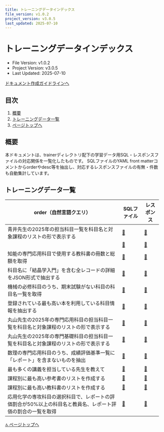 ```yaml
---
title: トレーニングデータインデックス
file_version: v1.0.2
project_version: v3.0.5
last_updated: 2025-07-10
---
```


# トレーニングデータインデックス

- File Version: v1.0.2
- Project Version: v3.0.5
- Last Updated: 2025-07-10

[ドキュメント作成ガイドラインへ](./doc.md)

## 目次
1. [概要](#概要)
2. [トレーニングデータ一覧](#トレーニングデータ一覧)
3. [ページトップへ](#トレーニングデータインデックス)

## 概要
本ドキュメントは、trainerディレクトリ配下の学習データ用SQL・レスポンスファイルの対応関係を一覧化したものです。
SQLファイルのYAML front matterコメントからorderやdesc等を抽出し、対応するレスポンスファイルの有無・件数も自動集計しています。

## トレーニングデータ一覧

| order（自然言語クエリ） | SQLファイル | レスポンス |
|------------------------|------------|-----------|
| 青井先生の2025年の担当科目一覧を科目名と対象課程のリストの形で表示する | [📄](trainer/sql/aoi_2025.sql) | [📄](trainer/response/aoi_2025.tsv) |
|  | [📄](trainer/sql/check_tokubetu_kenkyu.sql) | [📄](trainer/response/check_tokubetu_kenkyu.tsv) |
| 知能の専門応用科目で使用する教科書の冊数と総額を取得 | [📄](trainer/sql/chinou_book.sql) | [📄](trainer/response/chinou_book.tsv) |
| 科目名に「結晶学入門」を含む全レコードの詳細をJSON形式で抽出する | [📄](trainer/sql/kessyou_kougaku_full.sql) | [📄](trainer/response/kessyou_kougaku_full.tsv) |
| 機械の必修科目のうち、期末試験がない科目の科目名一覧を取得 | [📄](trainer/sql/kikai_mandatory_noexam.sql) | [📄](trainer/response/kikai_mandatory_noexam.tsv) |
| 登録されている最も高い本を利用している科目情報を抽出する | [📄](trainer/sql/lecture_of_the_most_expensive_book.sql) | [📄](trainer/response/lecture_of_the_most_expensive_book.tsv) |
| 丸山先生の2025年の専門応用科目の担当科目一覧を科目名と対象課程のリストの形で表示する | [📄](trainer/sql/maruyama_2025.sql) | [📄](trainer/response/maruyama_2025.tsv) |
| 丸山先生の2025年の専門基礎科目の担当科目一覧を科目名と対象課程のリストの形で表示する | [📄](trainer/sql/maruyama_basic_2025.sql) | [📄](trainer/response/maruyama_basic_2025.tsv) |
| 数理の専門応用科目のうち、成績評価基準一覧に「レポート」を含まないものを抽出 | [📄](trainer/sql/math_noreport.sql) | [📄](trainer/response/math_noreport.tsv) |
| 最も多くの講義を担当している先生を教えて | [📄](trainer/sql/most_busy_teacher.sql) | [📄](trainer/response/most_busy_teacher.tsv) |
| 課程別に最も高い参考書のリストを作成する | [📄](trainer/sql/most_expensive_refs.sql) | [📄](trainer/response/most_expensive_refs.tsv) |
| 課程別に最も高い教科書のリストを作成する | [📄](trainer/sql/most_expensive_texts.sql) | [📄](trainer/response/most_expensive_texts.tsv) |
| 応用化学の専攻科目の選択科目で、レポートの評価割合が50%以上の科目名と教員名、レポート評価の割合の一覧を取得 | [📄](trainer/sql/ouka_report_over_50.sql) | [📄](trainer/response/ouka_report_over_50.tsv) |

[🔝 ページトップへ](#トレーニングデータインデックス)
